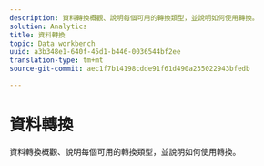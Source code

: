 ```yaml
---
description: 資料轉換概觀、說明每個可用的轉換類型，並說明如何使用轉換。
solution: Analytics
title: 資料轉換
topic: Data workbench
uuid: a3b348e1-640f-45d1-b446-0036544bf2ee
translation-type: tm+mt
source-git-commit: aec1f7b14198cdde91f61d490a235022943bfedb

---
```



# 資料轉換

資料轉換概觀、說明每個可用的轉換類型，並說明如何使用轉換。
